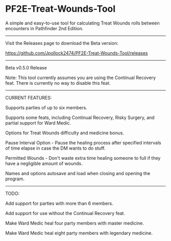 # PF2E-Treat-Wounds-Tool
A simple and easy-to-use tool for calculating Treat Wounds rolls between encounters in Pathfinder 2nd Edition.

-------------------------------------------------------------------------------------

Visit the Releases page to download the Beta version:

https://github.com/Jpollock2474/PF2E-Treat-Wounds-Tool/releases

-------------------------------------------------------------------------------------

Beta v0.5.0 Release

Note: This tool currently assumes you are using the Continual Recovery feat. There is currently
no way to disable this feat.

-------------------------------------------------------------------------------------

CURRENT FEATURES:


Supports parties of up to six members.

Supports some feats, including Continual Recovery, Risky Surgery, and partial support for Ward Medic.

Options for Treat Wounds difficulty and medicine bonus.

Pause Interval Option - Pause the healing process after specified intervals of time elapse in case the DM wants to do stuff.

Permitted Wounds - Don't waste extra time healing someone to full if they have a negligible amount of wounds.

Names and options autosave and load when closing and opening the program.

-------------------------------------------------------------------------------------

TODO:

Add support for parties with more than 6 members.

Add support for use without the Continual Recovery feat.

Make Ward Medic heal four party members with master medicine.

Make Ward Medic heal eight party members with legendary medicine.
